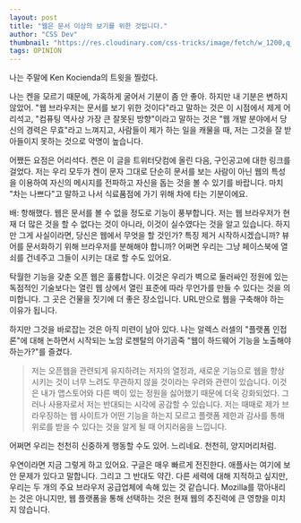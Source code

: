 ```yaml
---
layout: post
title: "웹은 문서 이상의 보기를 위한 것입니다."
author: "CSS Dev"
thumbnail: "https://res.cloudinary.com/css-tricks/image/fetch/w_1200,q_auto,f_auto/https://css-tricks.com/wp-content/uploads/2021/02/macintosh-paper-scaled.jpg"
tags: OPINION
---
```



나는 주말에 Ken Kocienda의 트윗을 찔렀다.

나는 켄을 모르기 때문에, 가혹하게 굴어서 기분이 좀 안 좋아. 하지만 내 기분은 변하지 않았어. "웹 브라우저는 문서를 보기 위한 것이다"라고 말하는 것은 이 시점에서 제게 어리석고, "컴퓨팅 역사상 가장 큰 잘못된 방향"이라고 말하는 것은 "웹 개발 분야에서 당신의 경력은 무효"라고 느껴지고, 사람들이 제가 하는 일을 캐물을 때, 저는 그것을 잘 받아들이지 못하는 것으로 악명이 높습니다.

어쨌든 요점은 어리석다. 켄은 이 글을 트위터닷컴에 올린 다음, 구인공고에 대한 링크를 걸었다. 저는 우리 모두가 켄이 문자 그대로 단순히 문서를 보는 사람이 아닌 웹의 특성을 이용하여 자신의 메시지를 전파하고 자신을 돕는 것을 볼 수 있기를 바랍니다. 마치 "차는 나쁘다"고 말하고 나서 식료품점에 가기 위해 차에 타는 기분이에요.

배: 항해했다. 웹은 문서를 볼 수 없을 정도로 기능이 풍부합니다. 저는 웹 브라우저가 현재 더 많은 것을 할 수 없다는 것이 아니라, 이것이 실수였다는 것을 알고 있습니다. 하지만 그게 사실이라면, 당신은 웹에서 무엇을 할 것인가? 특징 제거 시작하시겠습니까? 뷰어를 문서화하기 위해 브라우저를 분해해야 합니까? 어쩌면 우리는 그냥 페이스북에 열쇠를 건네주고 그들이 시키는 대로 할 수도 있어요.

탁월한 기능을 갖춘 오픈 웹은 훌륭합니다. 이것은 우리가 벽으로 둘러싸인 정원에 있는 독점적인 기술보다는 열린 웹 상에서 열린 표준에 따라 무언가를 만들 수 있다는 것을 의미합니다. 그 곳은 건물을 짓기에 더 좋은 장소입니다. URL만으로 웹을 구축해야 하는 이유가 됩니다.

하지만 그것을 바로잡는 것은 아직 미련이 남아 있다. 나는 알렉스 러셀의 "플랫폼 인접론"에 대해 논하면서 시작되는 노암 로젠탈의 아기곰죽 "웹이 하드웨어 기능을 노출해야 하는가?"를 즐겼다.

> 저는 오픈웹을 관련되게 유지하려는 저자의 열정과, 새로운 기능으로 웹을 향상시키는 것이 너무 느려도 무관하지 않을 것이라는 우려와 관련이 있습니다. 이것은 내가 앱스토어와 다른 벽이 있는 정원을 싫어했기 때문에 더욱 강화되었다. 그러나 사용자로서 저는 반대되는 시각에 공감할 수 있습니다. 저는 때때로 제가 브라우징하는 웹 사이트가 어떤 기능을 하는지 모르고 플랫폼 제한과 감사를 통해 위로를 받을 수 있다는 것을 알게 될 때 어지러움을 느낍니다.

어쩌면 우리는 천천히 신중하게 행동할 수도 있어. 느리네요. 천천히, 양지머리처럼.

우연이라면 지금 그렇게 하고 있어요. 구글은 매우 빠르게 전진한다. 애플사는 여기에 보안 문제가 있다고 말합니다. 그리고 그 반대도 약간. 다른 세력에 대해 지적하고 싶지만, 우리는 두 개의 주요 브라우저 공급업체에 속해 있는 것 같습니다. Mozilla를 깎아내리는 것은 아니지만, 웹 플랫폼을 통해 선택하는 것은 현재 웹의 추진력에 큰 영향을 미치지 않습니다.